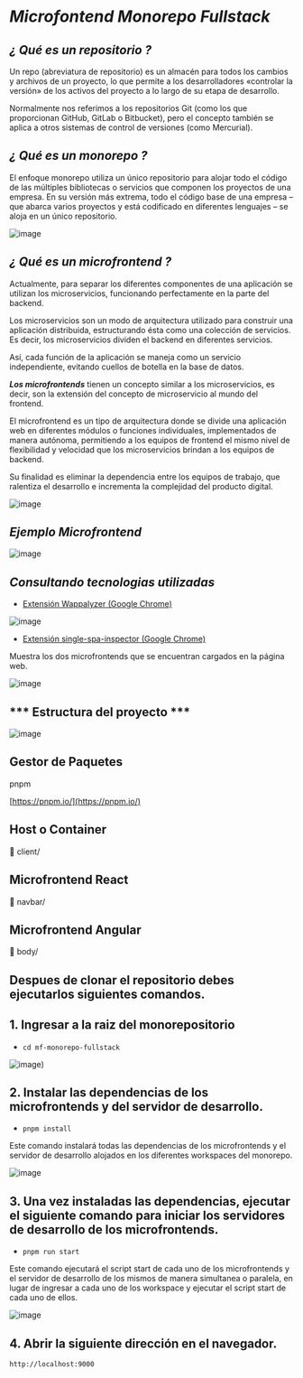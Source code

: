 # ***Microfontend Monorepo Fullstack***

## ***¿ Qué es un repositorio ?***

Un repo (abreviatura de repositorio) es un almacén para todos los cambios y archivos de un proyecto, lo que permite a los desarrolladores «controlar la versión» de los activos del proyecto a lo largo de su etapa de desarrollo.

Normalmente nos referimos a los repositorios Git (como los que proporcionan GitHub, GitLab o Bitbucket), pero el concepto también se aplica a otros sistemas de control de versiones (como Mercurial).

## ***¿ Qué es un monorepo ?***

El enfoque monorepo utiliza un único repositorio para alojar todo el código de las múltiples bibliotecas o servicios que componen los proyectos de una empresa. En su versión más extrema, todo el código base de una empresa – que abarca varios proyectos y está codificado en diferentes lenguajes – se aloja en un único repositorio.

![image](./md.images/monorepo_multirepo.png)

## ***¿ Qué es un microfrontend ?***

Actualmente, para separar los diferentes componentes de una aplicación se utilizan los microservicios, funcionando perfectamente en la parte del backend.

Los microservicios son un modo de arquitectura utilizado para construir una aplicación distribuida, estructurando ésta como una colección de servicios. Es decir, los microservicios dividen el backend en diferentes servicios.

Así, cada función de la aplicación se maneja como un servicio independiente, evitando cuellos de botella en la base de datos.

***Los microfrontends*** tienen un concepto similar a los microservicios, es decir, son la extensión del concepto de microservicio al mundo del frontend.

El microfrontend es un tipo de arquitectura donde se divide una aplicación web en diferentes módulos o funciones individuales, implementados de manera autónoma, permitiendo a los equipos de frontend el mismo nivel de flexibilidad y velocidad que los microservicios brindan a los equipos de backend.

Su finalidad es eliminar la dependencia entre los equipos de trabajo, que ralentiza el desarrollo e incrementa la complejidad del producto digital.

![image](./md.images/Micro_frontends2.webp)

## ***Ejemplo Microfrontend***

![image](./md.images/ejemplo-mf.png)

## ***Consultando tecnologias utilizadas***

* [Extensión Wappalyzer (Google Chrome)](https://chrome.google.com/webstore/detail/wappalyzer-technology-pro/gppongmhjkpfnbhagpmjfkannfbllamg)

![image](./md.images/microfrontends.png)

* [Extensión single-spa-inspector (Google Chrome)](https://chrome.google.com/webstore/detail/single-spa-inspector/ajhifddimkapgcifgcodmmfdlknahffk)

Muestra los dos microfrontends que se encuentran cargados en la página web.

![image](./md.images/single-spa-inspector.png)

## *** Estructura del proyecto ***

![image](./md.images/estructura.png)

## Gestor de Paquetes
pnpm

[https://pnpm.io/](https://pnpm.io/)

## Host o Container

📂 client/

## Microfrontend React
📂 navbar/

## Microfrontend Angular
📂 body/

## Despues de clonar el repositorio debes ejecutarlos siguientes comandos.

## 1. Ingresar a la raiz del monorepositorio

* ``` cd mf-monorepo-fullstack ```

![image](./md.images/cd-mf-monorepo-fullstack.png))

## 2. Instalar las dependencias de los microfrontends y del servidor de desarrollo.
* ``` pnpm install ```

Este comando instalará todas las dependencias de los microfrontends  y el servidor de desarrollo alojados en los diferentes workspaces del monorepo.

![image](./md.images/pnpm-installpng.png)

## 3. Una vez instaladas las dependencias, ejecutar el siguiente comando para iniciar los servidores de desarrollo de los microfrontends.

* ``` pnpm run start ```

Este comando ejecutará el script start de cada uno de los microfrontends y el servidor de desarrollo de los mismos de manera simultanea o paralela, en lugar de ingresar a cada uno de los workspace y ejecutar el script start de cada uno de ellos.

![image](./md.images/pnpm-run-start.png)

## 4. Abrir la siguiente dirección en el navegador.

```http://localhost:9000``` 


